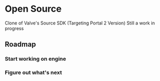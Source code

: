 # Open Source
Clone of Valve's Source SDK (Targeting Portal 2 Version)
Still a work in progress
## Roadmap
### Start working on engine
### Figure out what's next
